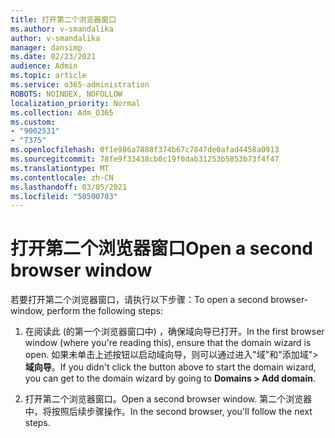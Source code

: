 ```yaml
---
title: 打开第二个浏览器窗口
ms.author: v-smandalika
author: v-smandalika
manager: dansimp
ms.date: 02/23/2021
audience: Admin
ms.topic: article
ms.service: o365-administration
ROBOTS: NOINDEX, NOFOLLOW
localization_priority: Normal
ms.collection: Adm_O365
ms.custom:
- "9002531"
- "7375"
ms.openlocfilehash: 0f1e986a7888f374b67c7847de0afad4458a0913
ms.sourcegitcommit: 78fe9f33438cb0c19f0dab31253b5853b73f4f47
ms.translationtype: MT
ms.contentlocale: zh-CN
ms.lasthandoff: 03/05/2021
ms.locfileid: "50500703"
---
```

# <a name="open-a-second-browser-window"></a><span data-ttu-id="998e0-102">打开第二个浏览器窗口</span><span class="sxs-lookup"><span data-stu-id="998e0-102">Open a second browser window</span></span>

<span data-ttu-id="998e0-103">若要打开第二个浏览器窗口，请执行以下步骤：</span><span class="sxs-lookup"><span data-stu-id="998e0-103">To open a second browser-window, perform the following steps:</span></span>

1. <span data-ttu-id="998e0-104">在阅读此 (的第一个浏览器窗口中) ，确保域向导已打开。</span><span class="sxs-lookup"><span data-stu-id="998e0-104">In the first browser window (where you're reading this), ensure that the domain wizard is open.</span></span> <span data-ttu-id="998e0-105">如果未单击上述按钮以启动域向导，则可以通过进入"域"和"添加域"> **域向导**。</span><span class="sxs-lookup"><span data-stu-id="998e0-105">If you didn't click the button above to start the domain wizard, you can get to the domain wizard by going to **Domains > Add domain**.</span></span>

2. <span data-ttu-id="998e0-106">打开第二个浏览器窗口。</span><span class="sxs-lookup"><span data-stu-id="998e0-106">Open a second browser window.</span></span> <span data-ttu-id="998e0-107">第二个浏览器中，将按照后续步骤操作。</span><span class="sxs-lookup"><span data-stu-id="998e0-107">In the second browser, you'll follow the next steps.</span></span>
